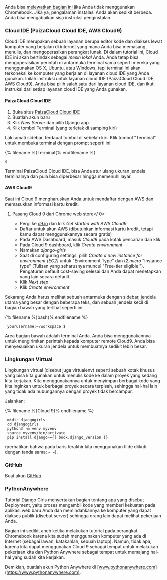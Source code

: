Anda bisa [melewatkan bagian ini](http://tutorial.djangogirls.org/en/installation/#install-python) jika Anda tidak menggunakan Chromebook. Jika ya, pengalaman instalasi Anda akan sedikit berbeda. Anda bisa mengabaikan sisa instruksi penginstalan.

### Cloud IDE (PaizaCloud Cloud IDE, AWS Cloud9)

Cloud IDE merupakan sebuah layanan berupa editor kode dan diakses lewat komputer yang berjalan di internet yang mana Anda bisa memasang, menulis, dan mengoperasikan perangkat lunak. Di dalam tutorial ini, Cloud IDE ini akan bertindak sebagai *mesin lokal* Anda. Anda tetap bisa mengoperasikan perintah di antarmuka terminal sama seperti mereka yang menggunakan OS X, Ubuntu, atau Windows, tapi terminal ini akan terkoneksi ke komputer yang berjalan di layanan cloud IDE yang Anda gunakan. Inilah instruksi untuk layanan cloud IDE (PaizaCloud Cloud IDE, AWS Cloud9). Anda bisa pilih salah satu dari layanan cloud IDE, dan ikuti instruksi dari setiap layanan cloud IDE yang Anda gunakan.

#### PaizaCloud Cloud IDE

1. Buka situs [PaizaCloud Cloud IDE](https://paiza.cloud/)
2. Buatlah akun baru
3. Klik *New Server* dan pilih Django app
4. Klik tombol Terminal (yang terletak di samping kiri)

Lalu amati sidebar, terdapat tombol di sebelah kiri. Klik tombol "Terminal" untuk membuka terminal dengan prompt seperti ini:

{% filename %}Terminal{% endfilename %}

    $
    

Terminal PaizaCloud Cloud IDE, bisa Anda atur ulang ukuran jendela terminalnya dan pula bisa diperbesar hingga memenuhi layar.

#### AWS Cloud9

Saat ini Cloud 9 mengharuskan Anda untuk mendaftar dengan AWS dan memasukkan informasi kartu kredit.

1. Pasang Cloud 9 dari Chrome web store</ 0></li> 
    
    - Pergi ke [c9.io](https://c9.io) dan klik *Get started with AWS Cloud9*
    - Daftar untuk akun AWS (dibutuhkan informasi kartu kredit, tetapi kamu dapat menggunakannya secara gratis)
    - Pada AWS Dashboard, masuk *Cloud9* pada kotak pencarian dan klik
    - Pada Cloud 9 dashboard, klik *Create environment*
    - Namakan *django-girls*
    - Saat di configuring settings, pilih *Create a new instance for environment (EC2)* untuk "Environment Type" dan *t2.micro* "Instance type" (Tulisan yang seharusnya muncul "Free-tier eligible."). Pengaturan default cost-saving selesai dan Anda dapat menetapkan yang lain secara default.
    - Klik *Next step*
    - Klik *Create environment*</ol> 
    
    Sekarang Anda harus melihat sebuah antarmuka dengan sidebar, jendela utama yang besar dengan beberapa teks, dan sebuah jendela kecil di bagian bawah yang terlihat seperti ini:
    
    {% filename %}bash{% endfilename %}
    
        yourusername:~/workspace $
        
    
    Area bagian bawah adalah terminal Anda. Anda bisa menggunakannya untuk mengirimkan perintah kepada komputer remote Cloud9. Anda bisa menyesuaikan ukuran jendela untuk membuatnya sedikit lebih besar.
    
    ### Lingkungan Virtual
    
    Lingkungan virtual (disebut juga virtualenv) seperti sebuah kotak khusus yang bisa kita gunakan untuk menulis kode ke dalam proyek yang sedang kita kerjakan. Kita menggunakannya untuk menyimpan berbagai kode yang kita inginkan untuk berbagai proyek secara terpisah, sehingga hal-hal lain yang tidak ada hubungannya dengan proyek tidak bercampur.
    
    Jalankan:
    
    {% filename %}Cloud 9{% endfilename %}
    
        mkdir djangogirls
        cd djangogirls
        python3 -m venv myvenv
        source myvenv/bin/activate
        pip install django~={{ book.django_version }}
        
    
    (perhatikan bahwa pada baris terakhir kita menggunakan tilde diikuti dengan tanda sama: `~ =`).
    
    ### GitHub
    
    Buat akun [GitHub](https://github.com).
    
    ### PythonAnywhere
    
    Tutorial Django Girls menyertakan bagian tentang apa yang disebut Deployment, yaitu proses mengambil kode yang memberi kekuatan pada aplikasi web baru Anda dan memindahkannya ke komputer yang dapat diakses publik (disebut server) sehingga orang lain dapat melihat pekerjaan Anda.
    
    Bagian ini sedikit aneh ketika melakukan tutorial pada perangkat Chromebook karena kita sudah menggunakan komputer yang ada di Internet (sebagai lawan, katakanlah, sebuah laptop). Namun, tidak apa, karena kita dapat menggunakan Cloud 9 sebagai tempat untuk melakukan pekerjaan kita dan Python Anywhere sebagai tempat untuk memajang hal-hal yang sudah kita kerjakan.
    
    Demikian, buatlah akun Python Anywhere di [www.pythonanywhere.com](https://www.pythonanywhere.com).